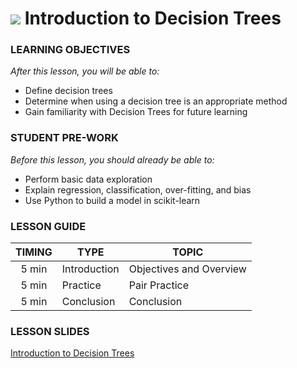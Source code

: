 # ![](https://ga-dash.s3.amazonaws.com/production/assets/logo-9f88ae6c9c3871690e33280fcf557f33.png) Introduction to Decision Trees

### LEARNING OBJECTIVES
*After this lesson, you will be able to:*

- Define decision trees
- Determine when using a decision tree is an appropriate method
- Gain familiarity with Decision Trees for future learning

### STUDENT PRE-WORK
*Before this lesson, you should already be able to:*

- Perform basic data exploration
- Explain regression, classification, over-fitting, and bias
- Use Python to build a model in scikit-learn

### LESSON GUIDE
| TIMING  | TYPE  | TOPIC  |
|:-:|---|---|
| 5 min | Introduction | Objectives and Overview |
| 5 min | Practice | Pair Practice |
| 5 min | Conclusion | Conclusion |

### LESSON SLIDES
[Introduction to Decision Trees](https://docs.google.com/presentation/d/1pN2-Yt6qhM2HnkxYdEvt5m3PswJH7N3ARQ-J_9dp84I/edit?usp=sharing)